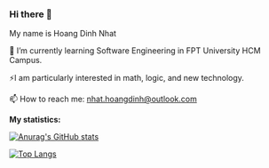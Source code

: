 ### Hi there 👋
My name is Hoang Dinh Nhat

🌱 I’m currently learning Software Engineering in FPT University HCM Campus.

⚡I am particularly interested in math, logic, and new technology.

📫 How to reach me: nhat.hoangdinh@outlook.com

**My statistics:**

[![Anurag's GitHub stats](https://github-readme-stats.vercel.app/api?username=anuraghazra)](https://github.com/anuraghazra/github-readme-stats)
  
[![Top Langs](https://github-readme-stats.vercel.app/api/top-langs/?username=anuraghazra)](https://github.com/anuraghazra/github-readme-stats)
